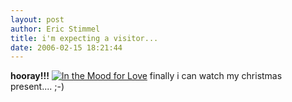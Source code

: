 ```yaml
---
layout: post
author: Eric Stimmel
title: i'm expecting a visitor...
date: 2006-02-15 18:21:44
--- 
```



**hooray!!!** [![In the Mood for Love][]][1] finally i can watch my christmas present.... ;-)

  [In the Mood for Love]: http://ec1.images-amazon.com/images/P/B00003CXUM.01._SCLZZZZZZZ_.jpg
  [1]: http://www.amazon.com/gp/product/B00003CXUM/qid=1140041927/sr=8-1/ref=pd_bbs_1/102-7563137-0084129?%5Fencoding=UTF8&v=glance&n=130

